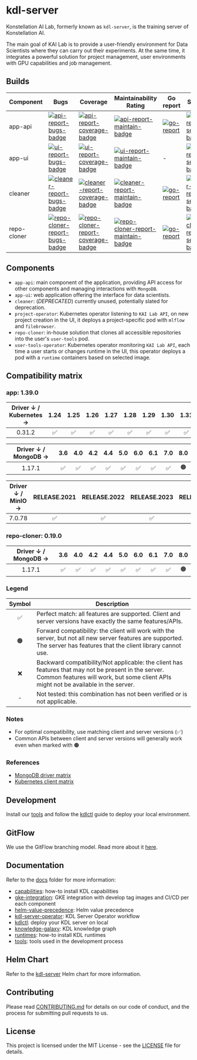 # kdl-server

Konstellation AI Lab, formerly known as `kdl-server`, is the training server of Konstellation AI.

The main goal of KAI Lab is to provide a user-friendly environment for Data Scientists where they can carry out their experiments. At the same time, it integrates a powerful solution for project management, user environments with GPU capabilities and job management.

## Builds

| Component   | Bugs  | Coverage  | Maintainability Rating | Go report | Security |
| ----------- | ----- | --------- | ---------------------- | --------- | -------- |
| app-api     | [![api-report-bugs-badge]][api-report-bugs-link] | [![api-report-coverage-badge]][api-report-coverage-link] | [![api-report-maintain-badge]][api-report-maintain-link] | [![go-report][api-report-badge]][api-report-link] | [![api-report-security-badge]][api-report-security-link] |
| app-ui      | [![ui-report-bugs-badge]][ui-report-bugs-link] | [![ui-report-coverage-badge]][ui-report-coverage-link] | [![ui-report-maintain-badge]][ui-report-maintain-link] | - | [![ui-report-security-badge]][ui-report-security-link] |
| cleaner     | [![cleaner-report-bugs-badge]][cleaner-report-bugs-link] | [![cleaner-report-coverage-badge]][cleaner-report-coverage-link] | [![cleaner-report-maintain-badge]][cleaner-report-maintain-link] | [![go-report][api-report-badge]][cleaner-report-link] | [![cleaner-report-security-badge]][cleaner-report-security-link] |
| repo-cloner | [![repo-cloner-report-bugs-badge]][repo-cloner-report-bugs-link] | [![repo-cloner-report-coverage-badge]][repo-cloner-report-coverage-link] | [![repo-cloner-report-maintain-badge]][repo-cloner-report-maintain-link] | [![go-report][repo-cloner-report-badge]][repo-cloner-report-link] | [![repo-cloner-report-security-badge]][repo-cloner-report-security-link] |

[api-report-bugs-badge]: https://sonarcloud.io/api/project_badges/measure?project=kdl-server_app-api&metric=bugs
[api-report-bugs-link]: https://sonarcloud.io/summary/new_code?id=kdl-server_app-api
[api-report-coverage-badge]: https://sonarcloud.io/api/project_badges/measure?project=kdl-server_app-api&metric=coverage
[api-report-coverage-link]: https://sonarcloud.io/summary/new_code?id=kdl-server_app-api
[api-report-maintain-badge]: https://sonarcloud.io/api/project_badges/measure?project=kdl-server_app-api&metric=sqale_rating
[api-report-maintain-link]: https://sonarcloud.io/summary/new_code?id=kdl-server_app-api
[api-report-security-badge]: https://sonarcloud.io/api/project_badges/measure?project=kdl-server_app-api&metric=security_rating
[api-report-security-link]: https://sonarcloud.io/summary/new_code?id=kdl-server_app-api
[api-report-badge]: https://goreportcard.com/badge/github.com/konstellation-io/kdl-server/app/api
[api-report-link]: https://goreportcard.com/report/github.com/konstellation-io/kdl-server/app/api
[ui-report-bugs-badge]: https://sonarcloud.io/api/project_badges/measure?project=kdl-server_app-ui&metric=bugs
[ui-report-bugs-link]: https://sonarcloud.io/summary/new_code?id=kdl-server_app-ui
[ui-report-coverage-badge]: https://sonarcloud.io/api/project_badges/measure?project=kdl-server_app-ui&metric=coverage
[ui-report-coverage-link]: https://sonarcloud.io/summary/new_code?id=kdl-server_app-ui
[ui-report-maintain-badge]: https://sonarcloud.io/api/project_badges/measure?project=kdl-server_app-ui&metric=sqale_rating
[ui-report-maintain-link]: https://sonarcloud.io/summary/new_code?id=kdl-server_app-ui
[ui-report-security-badge]: https://sonarcloud.io/api/project_badges/measure?project=kdl-server_app-ui&metric=security_rating
[ui-report-security-link]: https://sonarcloud.io/summary/new_code?id=kdl-server_app-ui
[cleaner-report-bugs-badge]: https://sonarcloud.io/api/project_badges/measure?project=kdl-server_cleaner&metric=bugs
[cleaner-report-bugs-link]: https://sonarcloud.io/summary/new_code?id=kdl-server_cleaner
[cleaner-report-coverage-badge]: https://sonarcloud.io/api/project_badges/measure?project=kdl-server_cleaner&metric=coverage
[cleaner-report-coverage-link]: https://sonarcloud.io/summary/new_code?id=kdl-server_cleaner
[cleaner-report-maintain-badge]: https://sonarcloud.io/api/project_badges/measure?project=kdl-server_cleaner&metric=sqale_rating
[cleaner-report-maintain-link]: https://sonarcloud.io/summary/new_code?id=kdl-server_cleaner
[cleaner-report-security-badge]: https://sonarcloud.io/api/project_badges/measure?project=kdl-server_cleaner&metric=security_rating
[cleaner-report-security-link]: https://sonarcloud.io/summary/new_code?id=kdl-server_cleaner
[cleaner-report-link]: https://goreportcard.com/report/github.com/konstellation-io/kdl-server/cleaner
[repo-cloner-report-bugs-badge]: https://sonarcloud.io/api/project_badges/measure?project=kdl-server_repo-cloner&metric=bugs
[repo-cloner-report-bugs-link]: https://sonarcloud.io/summary/new_code?id=kdl-server_repo-cloner
[repo-cloner-report-coverage-badge]: https://sonarcloud.io/api/project_badges/measure?project=kdl-server_repo-cloner&metric=coverage
[repo-cloner-report-coverage-link]: https://sonarcloud.io/summary/new_code?id=kdl-server_repo-cloner
[repo-cloner-report-maintain-badge]: https://sonarcloud.io/api/project_badges/measure?project=kdl-server_repo-cloner&metric=sqale_rating
[repo-cloner-report-maintain-link]: https://sonarcloud.io/summary/new_code?id=kdl-server_repo-cloner
[repo-cloner-report-security-badge]: https://sonarcloud.io/api/project_badges/measure?project=kdl-server_repo-cloner&metric=security_rating
[repo-cloner-report-security-link]: https://sonarcloud.io/summary/new_code?id=kdl-server_repo-cloner
[repo-cloner-report-badge]: https://goreportcard.com/badge/github.com/konstellation-io/kdl-server/repo-cloner
[repo-cloner-report-link]: https://goreportcard.com/report/github.com/konstellation-io/kdl-server/repo-cloner

## Components

* `app-api`: main component of the application, providing API access for other components and managing interactions with `MongoDB`.
* `app-ui`: web application offering the interface for data scientists.
* `cleaner`: (*DEPRECATED*) currently unused, potentially slated for deprecation.
* `project-operator`: Kubernetes operator listening to `KAI Lab API`, on new project creation in the UI, it deploys a project-specific pod with `mlflow` and `filebrowser`.
* `repo-cloner`: in-house solution that clones all accessible repositories into the user's `user-tools` pod.
* `user-tools-operator`: Kubernetes operator monitoring `KAI Lab API`, each time a user starts or changes runtime in the UI, this operator deploys a pod with a `runtime` containers based on selected image.

## Compatibility matrix

### app: 1.39.0

| Driver ↓ / Kubernetes → | 1.24 | 1.25 | 1.26 | 1.27 | 1.28 | 1.29 | 1.30 | 1.31 |
|:-----------------------:|:----:|:----:|:----:|:----:|:----:|:----:|:----:|:----:|
| 0.31.2                  | ✅   | ✅   | ✅   | ✅   | ✅   | ✅   | ✅   | ✅   |

| Driver ↓ / MongoDB → | 3.6 | 4.0 | 4.2 | 4.4 | 5.0 | 6.0 | 6.1 | 7.0 | 8.0 |
|:--------------------:|:---:|:---:|:---:|:---:|:---:|:---:|:---:|:---:|:---:|
| 1.17.1               | ✅  | ✅  | ✅  | ✅  | ✅  | ✅  | ✅  | ✅  | 🟠  |

| Driver ↓ / MinIO → | RELEASE.2021 | RELEASE.2022 | RELEASE.2023 | RELEASE.2024 |
|:------------------:|:------------:|:------------:|:------------:|:------------:|
| 7.0.78             | ✅           | ✅           | ✅           | ✅           |

### repo-cloner: 0.19.0

| Driver ↓ / MongoDB → | 3.6 | 4.0 | 4.2 | 4.4 | 5.0 | 6.0 | 6.1 | 7.0 | 8.0 |
|:--------------------:|:---:|:---:|:---:|:---:|:---:|:---:|:---:|:---:|:---:|
| 1.17.1               | ✅  | ✅  | ✅  | ✅  | ✅  | ✅  | ✅  | ✅  | 🟠  |

### Legend

| Symbol | Description |
|:------:|-------------|
| ✅     | Perfect match: all features are supported. Client and server versions have exactly the same features/APIs. |
| 🟠     | Forward compatibility: the client will work with the server, but not all new server features are supported. The server has features that the client library cannot use. |
| ❌     | Backward compatibility/Not applicable: the client has features that may not be present in the server. Common features will work, but some client APIs might not be available in the server. |
| -      | Not tested: this combination has not been verified or is not applicable. |

### Notes

* For optimal compatibility, use matching client and server versions (✅)
* Common APIs between client and server versions will generally work even when marked with 🟠

### References

* [MongoDB driver matrix](https://www.mongodb.com/docs/drivers/go/current/compatibility/#std-label-golang-compatibility)
* [Kubernetes client matrix](https://github.com/kubernetes/client-go#compatibility-client-go---kubernetes-clusters)

## Development

Install our [tools](docs/tools.md) and follow the [kdlctl](hack/README.md) guide to deploy your local environment.

## GitFlow

We use the GitFlow branching model. Read more about it [here](docs/gitflow.md).

## Documentation

Refer to the [docs](docs) folder for more information:

* [capabilities](docs/capabilities.md): how-to install KDL capabilities
* [gke-integration](https://github.com/konstellation-io/konstellation-infrastructure/blob/main/docs/README_KDL_INT.md): GKE integration with develop tag images and CI/CD per each component
* [helm-value-precedence](docs/helm-value-precedence.md): Helm value precedence
* [kdl-server-operator](docs/kdl-server-operators.md): KDL Server Operator workflow
* [kdlctl](hack/README.md): deploy your KDL server on local
* [knowledge-galaxy](docs/knowledge-galaxy.md): KDL knowledge graph
* [runtimes](docs/runtimes.md): how-to install KDL runtimes
* [tools](docs/tools.md): tools used in the development process

## Helm Chart

Refer to the [kdl-server](https://github.com/konstellation-io/helm-charts/tree/main/charts/kdl-server) Helm chart for more information.

## Contributing

Please read [CONTRIBUTING.md](CONTRIBUTING.md) for details on our code of conduct, and the process for submitting pull requests to us.

## License

This project is licensed under the MIT License - see the [LICENSE](LICENSE) file for details.
